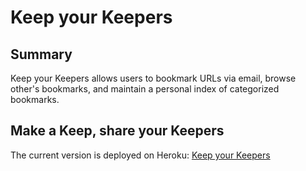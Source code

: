 # Keep your Keepers

## Summary

Keep your Keepers allows users to bookmark URLs via email, browse other's bookmarks, and maintain a personal index of categorized bookmarks.


## Make a Keep, share your Keepers

The current version is deployed on Heroku: [Keep your Keepers]()
